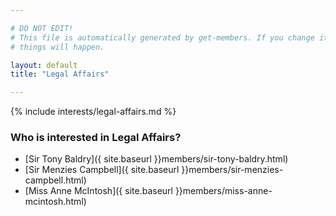 ```yaml
---

# DO NOT EDIT!
# This file is automatically generated by get-members. If you change it, bad
# things will happen.

layout: default
title: "Legal Affairs"

---
```


{% include interests/legal-affairs.md %}

### Who is interested in Legal Affairs?


* [Sir Tony Baldry]({ site.baseurl }}members/sir-tony-baldry.html)
* [Sir Menzies Campbell]({ site.baseurl }}members/sir-menzies-campbell.html)
* [Miss Anne McIntosh]({ site.baseurl }}members/miss-anne-mcintosh.html)
